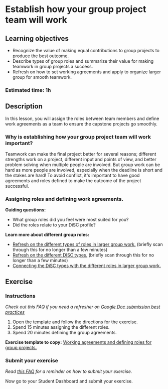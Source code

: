 # Establish how your group project team will work

## Learning objectives

- Recognize the value of making equal contributions to group projects to produce the best outcome.
- Describe types of group roles and summarize their value for making teamwork in group projects a success.
- Refresh on how to set working agreements and apply to organize larger group for smooth teamwork.

### **Estimated time**: 1h

## Description

In this lesson, you will assign the roles between team members and define work agreements as a team to ensure the capstone projects go smoothly. 

### Why is establishing how your group project team will work important?

Teamwork can make the final project better for several reasons; different strengths work on a project, different input and points of view, and better problem solving when multiple people are involved. But group work can be hard as more people are involved, especially when the deadline is short and the stakes are hard! To avoid conflict, it's important to have good agreements and roles defined to make the outcome of the project successful.

### Assigning roles and defining work agreements.

**Guiding questions:**

- What group roles did you feel were most suited for you?
- Did the roles relate to your DiSC profile?

**Learn more about different group roles:**

- [Refresh on the different types of roles in larger group work.](https://github.com/microverseinc/curriculum-professional-skills/blob/main/becoming-a-remote-professional/different-roles-in-larger-group-work.md) (briefly scan through this for no longer than a few minutes)
- [Refresh on the different DISC types.](https://github.com/microverseinc/curriculum-professional-skills/blob/main/soft-skills/morning-session-communication-through-conflict-takes-practice-part-2.md) (briefly scan through this for no longer than a few minutes)
- [Connecting the DiSC types with the different roles in larger group work.](https://github.com/microverseinc/curriculum-professional-skills/blob/main/becoming-a-remote-professional/connecting-the-disc-types-with-the-different-roles-in-larger-group-work.md)

## Exercise

### Instructions

*Check out this FAQ if you need a refresher on [Google Doc submission best practices](https://microverse.zendesk.com/hc/en-us/articles/360063156813)*

1. Open the template and follow the directions for the exercise.
2. Spend 15 minutes assigning the different roles. 
3. Spend 20 minutes defining the group agreements.

**Exercise template to copy:** [Working agreements and defining roles for group projects.](https://docs.google.com/document/d/1X59lObOWxB-wYsVgqJhTJKsLGraxZx6jpb23qZZxI7E/edit#)

### Submit your exercise

*Read [this FAQ](https://microverse.zendesk.com/hc/en-us/articles/360061344234) for a reminder on how to submit your exercise.* 

Now go to your Student Dashboard and submit your exercise.
